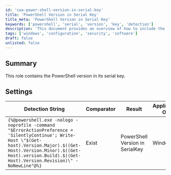 ```yaml
---
id: 'cwa-power-shell-version-in-serial-key'
title: 'PowerShell Version in Serial Key'
title_meta: 'PowerShell Version in Serial Key'
keywords: ['powershell', 'serial', 'version', 'key', 'detection']
description: 'This document provides an overview of how to include the PowerShell version in a serial key. It outlines the detection string used, the comparator, and the applicable operating systems for this method.'
tags: ['windows', 'configuration', 'security', 'software']
draft: false
unlisted: false
---
```

## Summary

This role contains the PowerShell version in its serial key.

## Settings

| Detection String                                                                                                                                                                          | Comparator | Result                      | Applicable OS |
|------------------------------------------------------------------------------------------------------------------------------------------------------------------------------------------|------------|-----------------------------|----------------|
| `{%@powershell.exe -nologo -noprofile -command "$ErrorActionPreference =  'SilentlyContinue'; Write-Host \"$(Get-host).Version.Major).$((Get-Host).Version.Minor).$((Get-Host).version.Build).$((Get-Host).Version.Revision)\" -NoNewLine"@%}` | Exist      | PowerShell Version in SerialKey | Windows        |


